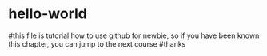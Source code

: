 # hello-world

#this file is tutorial how to use github for newbie, so if you have been known this chapter, you can jump to the next course
#thanks
